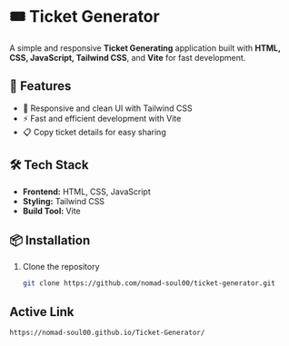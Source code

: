 # 🎟️ Ticket Generator

A simple and responsive **Ticket Generating** application built with **HTML, CSS, JavaScript, Tailwind CSS**, and **Vite** for fast development.

## 🚀 Features

- 🎨 Responsive and clean UI with Tailwind CSS  
- ⚡ Fast and efficient development with Vite  
- 📋 Copy ticket details for easy sharing  

## 🛠️ Tech Stack

- **Frontend:** HTML, CSS, JavaScript  
- **Styling:** Tailwind CSS  
- **Build Tool:** Vite  

## 📦 Installation

1. Clone the repository  
   ```sh
   git clone https://github.com/nomad-soul00/ticket-generator.git

## Active Link
    https://nomad-soul00.github.io/Ticket-Generator/
